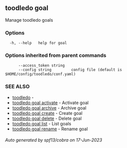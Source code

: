 ## toodledo goal

Manage toodledo goals

### Options

```
  -h, --help   help for goal
```

### Options inherited from parent commands

```
      --access_token string   
      --config string         config file (default is $HOME/config/toodledo/conf.yaml)
```

### SEE ALSO

* [toodledo](toodledo.md)	 - 
* [toodledo goal activate](toodledo_goal_activate.md)	 - Activate goal
* [toodledo goal archive](toodledo_goal_archive.md)	 - Archive goal
* [toodledo goal create](toodledo_goal_create.md)	 - Create goal
* [toodledo goal delete](toodledo_goal_delete.md)	 - Delete goal
* [toodledo goal list](toodledo_goal_list.md)	 - List goals
* [toodledo goal rename](toodledo_goal_rename.md)	 - Rename goal

###### Auto generated by spf13/cobra on 17-Jun-2023
